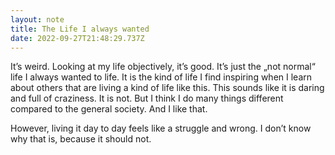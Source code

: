 ```yaml
---
layout: note
title: The Life I always wanted
date: 2022-09-27T21:48:29.737Z
---
```

It’s weird. Looking at my life objectively, it’s good. It’s just the „not normal“ life I always wanted to life. It is the kind of life I find inspiring when I learn about others that are living a kind of life like this. This sounds like it is daring and full of craziness. It is not. But I think I do many things different compared to the general society. And I like that.

However, living it day to day feels like a struggle and wrong. I don’t know why that is, because it should not.